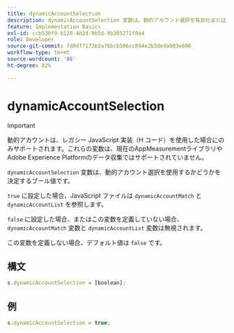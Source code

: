 ```yaml
---
title: dynamicAccountSelection
description: dynamicAccountSelection 変数は、動的アカウント選択を有効化または無効化します。
feature: Implementation Basics
exl-id: ccb530f9-b128-4d2d-9b5d-9b305272f0a4
role: Developer
source-git-commit: 7d8df7173b3a78bcb506cc894e2b3deda003e696
workflow-type: tm+mt
source-wordcount: '86'
ht-degree: 82%

---
```


# dynamicAccountSelection 

>[!IMPORTANT]
>
> 動的アカウントは、レガシー JavaScript 実装（H コード）を使用した場合にのみサポートされます。これらの変数は、現在のAppMeasurementライブラリやAdobe Experience Platformのデータ収集ではサポートされていません。

`dynamicAccountSelection` 変数は、動的アカウント選択を使用するかどうかを決定するブール値です。

`true` に設定した場合、JavaScript ファイルは `dynamicAccountMatch` と `dynamicAccountList` を参照します。

`false` に設定した場合、またはこの変数を定義していない場合、`dynamicAccountMatch` 変数と `dynamicAccountList` 変数は無視されます。

この変数を定義しない場合、デフォルト値は `false` です。

## 構文

```js
s.dynamicAccountSelection = [boolean];
```

## 例

```js
s.dynamicAccountSelection = true;
```
